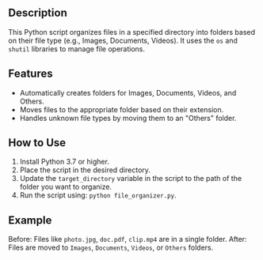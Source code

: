  ## Description
 This Python script organizes files in a specified directory into folders based on their file type (e.g., Images, Documents, Videos). It uses the `os` and `shutil` libraries to manage file operations.
 
 ## Features
 - Automatically creates folders for Images, Documents, Videos, and Others.
 - Moves files to the appropriate folder based on their extension.
 - Handles unknown file types by moving them to an "Others" folder.
 
 ## How to Use
 1. Install Python 3.7 or higher.
 2. Place the script in the desired directory.
 3. Update the `target_directory` variable in the script to the path of the folder you want to organize.
 4. Run the script using: `python file_organizer.py`.
 
 ## Example
 Before: Files like `photo.jpg`, `doc.pdf`, `clip.mp4` are in a single folder.
 After: Files are moved to `Images`, `Documents`, `Videos`, or `Others` folders.
 
